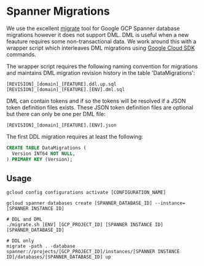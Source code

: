 # Spanner Migrations

We use the excellent [migrate](https://github.com/golang-migrate/migrate) tool for Google GCP Spanner database migrations however it does not support DML.
DML is useful when a new feauture requires some non-transactional data.
We work around this with a wrapper script which interleaves DML migrations using [Google Cloud SDK](https://cloud.google.com/sdk/install) commands.

The wrapper script requires the following naming convention for migrations and maintains DML migration revision history in the table 'DataMigrations':

    [REVISION]_[domain]_[FEATURE].ddl.up.sql
    [REVISION]_[domain]_[FEATURE].[ENV].dml.sql

DML can contain tokens and if so the tokens will be resolved if a JSON token definition files exists.
These JSON token definition files are optional but there can only be one per DML file:

    [REVISION]_[domain]_[FEATURE].[ENV].json

The first DDL migration requires at least the following:

```sql
CREATE TABLE DataMigrations (
  Version INT64 NOT NULL,
) PRIMARY KEY (Version);
```

## Usage

```shell
gcloud config configurations activate [CONFIGURATION_NAME]

gcloud spanner databases create [SPANNER_DATABASE_ID] --instance=[SPANNER INSTANCE ID]

# DDL and DML
./migrate.sh [ENV] [GCP_PROJECT_ID] [SPANNER INSTANCE ID] [SPANNER_DATABASE_ID]

# DDL only
migrate -path . -database spanner://projects/[GCP_PROJECT_ID]/instances/[SPANNER INSTANCE ID]/databases/[SPANNER_DATABASE_ID] up
```
